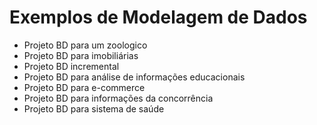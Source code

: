 # Exemplos de Modelagem de Dados
* Projeto BD para um zoologico
* Projeto BD para imobiliárias
* Projeto BD incremental
* Projeto BD para análise de informações educacionais
* Projeto BD para e-commerce
* Projeto BD para informações da concorrência
* Projeto BD para sistema de saúde
